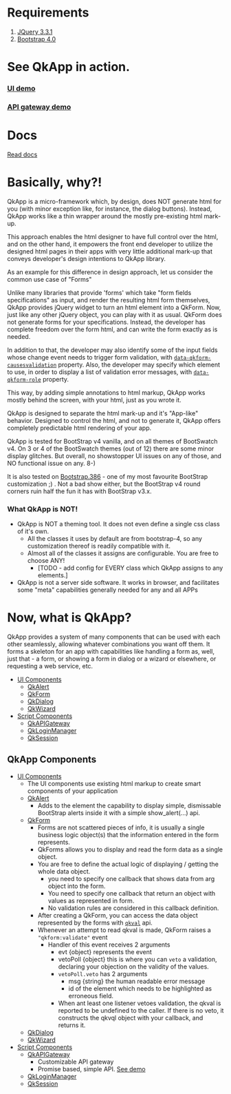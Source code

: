 # Requirements
1. [JQuery 3.3.1](https://code.jquery.com/jquery-3.3.1.min.js)
2. [Bootstrap 4.0](https://getbootstrap.com/docs/4.0/getting-started/download/)

# See QkApp in action.
### [UI demo](https://bhave-abhay.github.io/QkApp/demo/)
### [API gateway demo](https://bhave-abhay.github.io/QkApp/demo/api-gateway-demo.html)

# Docs
[Read docs](https://bhave-abhay.github.io/QkApp/docs/)

# Basically, why?!
QkApp is a micro-framework which, by design, does NOT generate html for you
(with minor exception like, for instance, the dialog buttons). Instead, QkApp works
like a thin wrapper around the  mostly pre-existing html mark-up.

This approach enables the html designer to have full control over the html, and
on the other hand, it empowers the front end developer to utilize the designed html pages
in their apps with very little additional mark-up that conveys developer's design intentions to
QkApp library.

As an example for this difference in design approach, let us consider the common use case of "Forms"

Unlike many libraries that provide 'forms' which take "form fields specifications" as input, and render the
resulting html form themselves, QkApp provides jQuery widget to turn an html element
into a QkForm. Now, just like any other jQuery object, you can play with it as usual.
QkForm does not generate forms for your specifications. Instead, the developer has complete
freedom over the form html, and can write the form exactly as is needed.

In addition to that,
the developer may also identify some of the input fields whose change event needs to trigger
form validation, with [`data-qkform-causesvalidation`](#data-qkform-causesvalidation) property.
Also, the developer may specify which element to use, in order to display a list of validation error
messages, with [`data-qkform-role`](#data-qkform-role) property.


This way, by adding simple annotations to html markup, QkApp works mostly behind
the screen, with your html, just as you wrote it.

QkApp is designed to separate the html mark-up and it's "App-like" behavior.
Designed to control the html, and not to generate it, QkApp offers completely
predictable html rendering of your app.

QkApp is tested for BootStrap v4 vanilla, and on all themes of BootSwatch v4.
On 3 or 4 of the BootSwatch themes (out of 12) there are some minor display glitches.
But overall, no showstopper UI issues on any of those, and NO functional issue on any. 8-)

It is also tested on [Bootstrap.386](#bootstrap-386) - one of my most favourite
BootStrap customization ;) . Not a bad show either, but the BootStrap v4
round corners ruin half the fun it has with BootStrap v3.x.

### What QkApp is NOT!
- QkApp is NOT a theming tool. It does not even define a single css class of it's own.
  - All the classes it uses by default are from bootstrap-4, so any customization thereof is readily compatible with it.
  - Almost all of the classes it assigns are configurable. You are free to choose ANY!
    - [TODO - add config for EVERY class which QkApp assigns to any elements.]
- QkApp is not a server side software. It works in browser, and facilitates some "meta" capabilities generally needed for any and all APPs

# Now, what is QkApp?
QkApp provides a system of many components that can be used with each other seamlessly,
allowing whatever combinations you want off them. It forms a skeleton for an app with
capabilities like handling a form as, well, just that - a form, or showing a form in
dialog or a wizard or elsewhere, or requesting a web service, etc.

- [UI Components](#ui-components)
  - [QkAlert](#1-qkalert)
  - [QkForm](#2-qkform)
  - [QkDialog](#3-qkdialog)
  - [QkWizard](#4-qkwizard)
- [Script Components](#script-components)
  - [QkAPIGateway](#qkapigateway)
  - [QkLoginManager](#qkloginmanager)
  - [QkSession](#qksession)

## QkApp Components
- [UI Components](#ui-components)
  - The UI components use existing html markup to create smart components of your application
  - [QkAlert](#qkalert)
     - Adds to the element the capability to display simple, dismissable BootStrap alerts inside it with a simple show_alert(...) api.
  - [QkForm](#qkform)
     - Forms are not scattered pieces of info, it is usually a single business logic object(s) that the information entered in the form represents.
     - QkForms allows you to display and read the form data as a single object.
     - You are free to define the actual logic of displaying / getting the whole data object.
       - you need to specify one callback that shows data from arg object into the form.
	   - You need to specify one callback that return an object with values as represented in form.
	   - No validation rules are considered in this callback definition.
     - After creating a QkForm, you can access the data object represented by the forms with [`qkval`](#qkval) api.
     - Whenever an attempt to read qkval is made, QkForm raises a `"qkform:validate"` event
       - Handler of this event receives 2 arguments
         - evt {object} represents the event
         - vetoPoll {object} this is where you can `veto` a validation, declaring your objection on the validity of the values.
         - `vetoPoll.veto` has 2 arguments
           - msg {string} the human readable error message
           - id of the element which needs to be highlighted as erroneous field.
         - When ant least one listener vetoes validation, the qkval is reported to be undefined to the caller. If there is no veto, it constructs the qkvql object with your callback, and returns it.
  - [QkDialog](#qkdialog)
  - [QkWizard](#qkwizard)
- [Script Components](#script-components)
  - [QkAPIGateway](#qkapigateway)
     - Customizable API gateway
	 - Promise based, simple API. [See demo](https://bhave-abhay.github.io/QkApp/demo/api-gateway-demo.html)
  - [QkLoginManager](#qkloginmanager)
  - [QkSession](#qksession)
